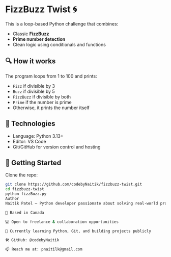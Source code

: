 # FizzBuzz Twist 🌀

This is a loop-based Python challenge that combines:

- Classic **FizzBuzz**
- **Prime number detection**
- Clean logic using conditionals and functions

## 🔍 How it works

The program loops from 1 to 100 and prints:
- `Fizz` if divisible by 3
- `Buzz` if divisible by 5
- `FizzBuzz` if divisible by both
- `Prime` if the number is prime
- Otherwise, it prints the number itself

## 🧠 Technologies

- Language: Python 3.13+
- Editor: VS Code
- Git/GitHub for version control and hosting

## 🚀 Getting Started

Clone the repo:

```bash
git clone https://github.com/codebyNaitik/fizzbuzz-twist.git
cd fizzbuzz-twist
python fizzBuzz.py
Author
Naitik Patel — Python developer passionate about solving real-world problems with clean, simple code.

📍 Based in Canada

💻 Open to freelance & collaboration opportunities

🌱 Currently learning Python, Git, and building projects publicly

🛠️ GitHub: @codebyNaitik

📫 Reach me at: pnaitilk@gmail.com
